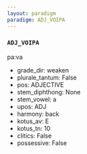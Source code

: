 ```yaml
---
layout: paradigm
paradigm: ADJ_VOIPA
---
```

### ` ADJ_VOIPA `

pa:va
* grade_dir: weaken
* plurale_tantum: False
* pos: ADJECTIVE
* stem_diphthong: None
* stem_vowel: a
* upos: ADJ
* harmony: back
* kotus_av: E
* kotus_tn: 10
* clitics: False
* possessive: False
